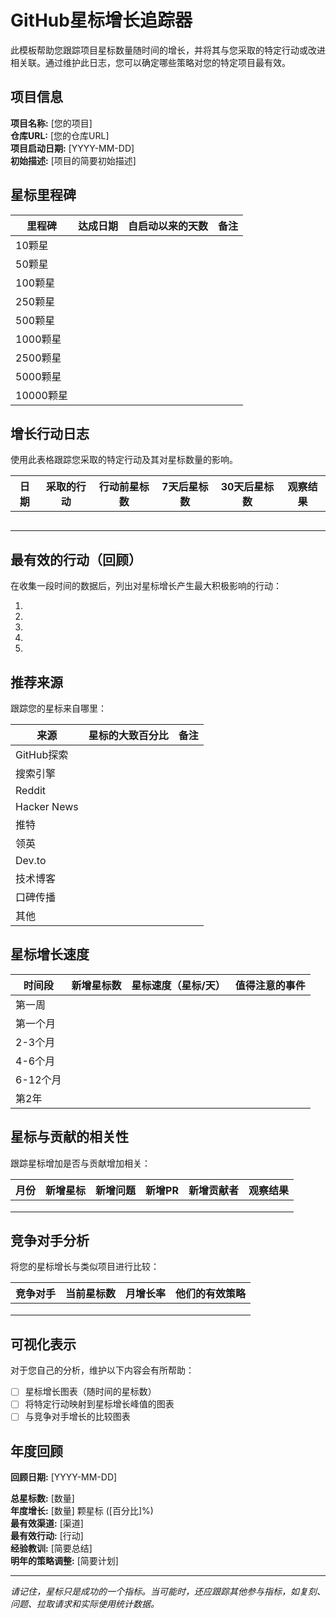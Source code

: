 # GitHub星标增长追踪器

此模板帮助您跟踪项目星标数量随时间的增长，并将其与您采取的特定行动或改进相关联。通过维护此日志，您可以确定哪些策略对您的特定项目最有效。

## 项目信息

**项目名称:** [您的项目]  
**仓库URL:** [您的仓库URL]  
**项目启动日期:** [YYYY-MM-DD]  
**初始描述:** [项目的简要初始描述]

## 星标里程碑

| 里程碑 | 达成日期 | 自启动以来的天数 | 备注 |
|--------|----------|------------------|------|
| 10颗星 |          |                  |      |
| 50颗星 |          |                  |      |
| 100颗星|          |                  |      |
| 250颗星|          |                  |      |
| 500颗星|          |                  |      |
| 1000颗星|         |                  |      |
| 2500颗星|         |                  |      |
| 5000颗星|         |                  |      |
| 10000颗星|        |                  |      |

## 增长行动日志

使用此表格跟踪您采取的特定行动及其对星标数量的影响。

| 日期 | 采取的行动 | 行动前星标数 | 7天后星标数 | 30天后星标数 | 观察结果 |
|------|------------|--------------|-------------|--------------|----------|
|      |            |              |             |              |          |
|      |            |              |             |              |          |
|      |            |              |             |              |          |
|      |            |              |             |              |          |
|      |            |              |             |              |          |

## 最有效的行动（回顾）

在收集一段时间的数据后，列出对星标增长产生最大积极影响的行动：

1. 
2. 
3. 
4. 
5. 

## 推荐来源

跟踪您的星标来自哪里：

| 来源 | 星标的大致百分比 | 备注 |
|------|------------------|------|
| GitHub探索 |            |      |
| 搜索引擎   |            |      |
| Reddit     |            |      |
| Hacker News|            |      |
| 推特       |            |      |
| 领英       |            |      |
| Dev.to     |            |      |
| 技术博客   |            |      |
| 口碑传播   |            |      |
| 其他       |            |      |

## 星标增长速度

| 时间段 | 新增星标数 | 星标速度（星标/天） | 值得注意的事件 |
|--------|------------|---------------------|----------------|
| 第一周 |            |                     |                |
| 第一个月|           |                     |                |
| 2-3个月 |           |                     |                |
| 4-6个月 |           |                     |                |
| 6-12个月|           |                     |                |
| 第2年   |           |                     |                |

## 星标与贡献的相关性

跟踪星标增加是否与贡献增加相关：

| 月份 | 新增星标 | 新增问题 | 新增PR | 新增贡献者 | 观察结果 |
|------|----------|----------|--------|------------|----------|
|      |          |          |        |            |          |
|      |          |          |        |            |          |
|      |          |          |        |            |          |

## 竞争对手分析

将您的星标增长与类似项目进行比较：

| 竞争对手 | 当前星标数 | 月增长率 | 他们的有效策略 |
|----------|------------|----------|----------------|
|          |            |          |                |
|          |            |          |                |
|          |            |          |                |

## 可视化表示

对于您自己的分析，维护以下内容会有所帮助：

- [ ] 星标增长图表（随时间的星标数）
- [ ] 将特定行动映射到星标增长峰值的图表
- [ ] 与竞争对手增长的比较图表

## 年度回顾

**回顾日期:** [YYYY-MM-DD]

**总星标数:** [数量]  
**年度增长:** [数量] 颗星标 ([百分比]%)  
**最有效渠道:** [渠道]  
**最有效行动:** [行动]  
**经验教训:** [简要总结]  
**明年的策略调整:** [简要计划]

---

*请记住，星标只是成功的一个指标。当可能时，还应跟踪其他参与指标，如复刻、问题、拉取请求和实际使用统计数据。* 